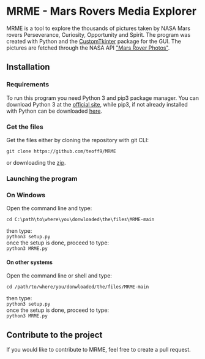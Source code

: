 # MRME - Mars Rovers Media Explorer

MRME is a tool to explore the thousands of pictures taken by NASA Mars rovers Perseverance, Curiosity, Opportunity and Spirit.
The program was created with Python and the [CustomTkinter][1] package for the GUI. The pictures are fetched through the NASA API ["Mars Rover Photos"][2].

## Installation

### Requirements

To run this program you need Python 3 and pip3 package manager.
You can download Python 3 at the [official site][3], while pip3, if not already installed with Python can be downloaded [here][4].

### Get the files

Get the files either by cloning the repository with git CLI:    

 `git clone https://github.com/teoff9/MRME`

or downloading the [zip][5].

### Launching the program

### On Windows

Open the command line and type:   
  
`cd C:\path\to\where\you\donwloaded\the\files\MRME-main`  
  
then type:   
`python3 setup.py`  
 once the setup is done, proceed to type:   
`python3 MRME.py`
 
#### On other systems
  
Open the command line or shell and type:   
  
`cd /path/to/where/you/donwloaded/the/files/MRME-main`  
  
then type:   
`python3 setup.py`  
 once the setup is done, proceed to type:   
`python3 MRME.py`
  
## Contribute to the project

If you would like to contribute to MRME, feel free to create a pull request.

[1]: https://github.com/TomSchimansky/CustomTkinter      "TomSchimansky/CustomTkinter"
[2]: https://api.nasa.gov/                               "NASA Open APIs"
[3]: https://www.python.org/downloads/                   "python.org"
[4]: https://pip.pypa.io/en/stable/installation/         "pip documentation"
[5]: https://github.com/teoff9/MRME/archive/refs/heads/main.zip "Download the zip"
